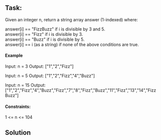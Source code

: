 ## Task:
Given an integer n, return a string array answer (1-indexed) where:  

answer[i] == "FizzBuzz" if i is divisible by 3 and 5.  
answer[i] == "Fizz" if i is divisible by 3.  
answer[i] == "Buzz" if i is divisible by 5.  
answer[i] == i (as a string) if none of the above conditions are true.  
 
#### Example

Input: n = 3
Output: ["1","2","Fizz"]

Input: n = 5
Output: ["1","2","Fizz","4","Buzz"]

Input: n = 15
Output: ["1","2","Fizz","4","Buzz","Fizz","7","8","Fizz","Buzz","11","Fizz","13","14","FizzBuzz"]
 

#### Constraints:

1 <= n <= 104  

## Solution


